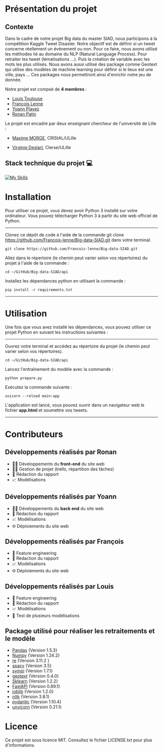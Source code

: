 # Présentation du projet 


## Contexte 

Dans le cadre de notre projet Big data du master SIAD, nous participons à la compétition Kaggle Tweet Disaster. Notre objectif est de définir si un tweet concerne réellement un événement ou non. Pour ce faire, nous avons utilisé les méthodes lié au domaine du NLP (Natural Language Process). Pour retraiter les tweet (lématisations ...). Puis la création de variable avec les mots  les plus utilisés. Nous avons aussi utilisé des package comme Geotext qui utilise des modèles de machine learning pour définir si le lieux est une ville, pays ... Ces packages nous permettront ainsi d'enrichir notre jeu de donnée.

Notre projet est compsé de **4 membres** :

* [Louis Toulouse](https://www.linkedin.com/in/louis-toulouse/)
* [François Lenne](https://www.linkedin.com/in/fran%C3%A7ois-lenne-5975b9174/)
* [Yoann Playez](https://www.linkedin.com/in/yoann-playez-075ab7207/)
* [Ronan Patin](https://www.linkedin.com/in/ronan-patin-186aab192/)

Le projet est encadré par deux enseignant chercheur de l'université de Lille :


* [Maxime MORGE](http://www.lifl.fr/~morge), CRIStAL/ULille

* [Virginie Deslart](https://www.linkedin.com/in/virginie-delsart-9a45b81b9/?originalSubdomain=fr), Clerse/ULille


## Stack technique du projet :computer:

[![My Skills](https://go-skill-icons.vercel.app/api/icons?i=py,md,git,github,vscode,regex,html,css,js,fastapi,bootstrap)](https://skills.thijs.gg)

# Installation

Pour utiliser ce projet, vous devez avoir Python 3 installé sur votre ordinateur. Vous pouvez télécharger Python 3 à partir du site web officiel de Python.

***
Clonez ce dépôt de code à l'aide de la commande git clone <https://github.com/Francois-lenne/Big-data-SIAD.git> dans votre terminal.
```
git clone https://github.com/Francois-lenne/Big-data-SIAD.git

```

Allez dans le répertoire (le chemin peut varier selon vos répertoires) du projet à l'aide de la commande : 
```
cd ~/GitHub/Big-data-SIAD/api

```

Installez les dépendances python en utilisant la commande :
```
pip install -r requirements.txt

```
***

# Utilisation

Une fois que vous avez installé les dépendances, vous pouvez utiliser ce projet Python en suivant les instructions suivantes :

***

Ouvrez votre terminal et accédez au répertoire du projet (le chemin peut varier selon vos répertoires).
```
cd ~/GitHub/Big-data-SIAD/api

```

Lancez l'entraînement du modèle avec la commande :

```
python prepare.py

```

Exécutez la commande suivante :

```
uvicorn --reload main:app

```

L'application est lancé, vous pouvez ouvrir dans un navigateur web le fichier __app.html__ et soumettre vos tweets.

***


# Contributeurs

## Développements réalisés par Ronan 

- :man_technologist: Développements du **front-end** du site web
- :pilot: Gestion de projet (trello, répartition des tâches)
- :bookmark_tabs: Rédaction du rapport
- :chart_with_upwards_trend: Modélisations

## Développements réalisés par Yoann  

- :man_technologist: Développements du **back end** du site web
- :bookmark_tabs: Rédaction du rapport
- :chart_with_upwards_trend: Modélisations
- :globe_with_meridians: Déploiements du site web

## Développements réalisés par François  

- :construction_worker: Feature engineering
- :bookmark_tabs: Rédaction du rapport
- :chart_with_upwards_trend: Modélisations
- :globe_with_meridians: Déploiements du site web


## Développements réalisés par Louis  

- :construction_worker: Feature engineering
- :bookmark_tabs: Rédaction du rapport
- :chart_with_upwards_trend: Modélisations
- :construction: Test de plusieurs modélisations

## Package utilisé pour réaliser les retraitements et le modèle


* [Pandas](https://pandas.pydata.org/) {Version 1.5.3}
* [Numpy](https://numpy.org/) {Version 1.24.2}
* [re](https://docs.python.org/3/library/re.html) {Version 3.11.2 }
* [spacy](https://spacy.io/usage) {Version 3.5}
* [sympi](https://www.sympy.org/en/index.html) {Version 1.7.1}
* [geotext](https://pypi.org/project/geotext/) {Version 0.4.0}
* [Sklearn](https://scikit-learn.org/stable/) {Version 1.2.2}
* [FastAPI](https://fastapi.tiangolo.com/) {Version 0.89.1}
* [joblib](https://joblib.readthedocs.io/en/latest/) {Version 1.2.0}
* [nltk](https://www.nltk.org/) {Version 3.8.1}
* [pydantic](https://docs.pydantic.dev/) {Version 1.10.4}
* [unvicorn](https://www.uvicorn.org/) {Version 0.21.1}


# Licence
Ce projet est sous licence MIT. Consultez le fichier LICENSE.txt pour plus d'informations.




  
